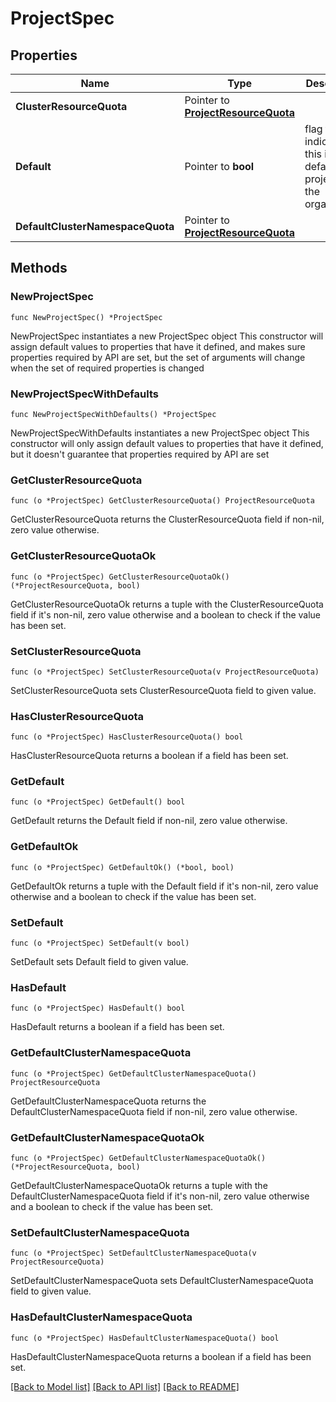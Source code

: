 # ProjectSpec

## Properties

Name | Type | Description | Notes
------------ | ------------- | ------------- | -------------
**ClusterResourceQuota** | Pointer to [**ProjectResourceQuota**](ProjectResourceQuota.md) |  | [optional] 
**Default** | Pointer to **bool** | flag to indicate if this is the default project in the organization | [optional] 
**DefaultClusterNamespaceQuota** | Pointer to [**ProjectResourceQuota**](ProjectResourceQuota.md) |  | [optional] 

## Methods

### NewProjectSpec

`func NewProjectSpec() *ProjectSpec`

NewProjectSpec instantiates a new ProjectSpec object
This constructor will assign default values to properties that have it defined,
and makes sure properties required by API are set, but the set of arguments
will change when the set of required properties is changed

### NewProjectSpecWithDefaults

`func NewProjectSpecWithDefaults() *ProjectSpec`

NewProjectSpecWithDefaults instantiates a new ProjectSpec object
This constructor will only assign default values to properties that have it defined,
but it doesn't guarantee that properties required by API are set

### GetClusterResourceQuota

`func (o *ProjectSpec) GetClusterResourceQuota() ProjectResourceQuota`

GetClusterResourceQuota returns the ClusterResourceQuota field if non-nil, zero value otherwise.

### GetClusterResourceQuotaOk

`func (o *ProjectSpec) GetClusterResourceQuotaOk() (*ProjectResourceQuota, bool)`

GetClusterResourceQuotaOk returns a tuple with the ClusterResourceQuota field if it's non-nil, zero value otherwise
and a boolean to check if the value has been set.

### SetClusterResourceQuota

`func (o *ProjectSpec) SetClusterResourceQuota(v ProjectResourceQuota)`

SetClusterResourceQuota sets ClusterResourceQuota field to given value.

### HasClusterResourceQuota

`func (o *ProjectSpec) HasClusterResourceQuota() bool`

HasClusterResourceQuota returns a boolean if a field has been set.

### GetDefault

`func (o *ProjectSpec) GetDefault() bool`

GetDefault returns the Default field if non-nil, zero value otherwise.

### GetDefaultOk

`func (o *ProjectSpec) GetDefaultOk() (*bool, bool)`

GetDefaultOk returns a tuple with the Default field if it's non-nil, zero value otherwise
and a boolean to check if the value has been set.

### SetDefault

`func (o *ProjectSpec) SetDefault(v bool)`

SetDefault sets Default field to given value.

### HasDefault

`func (o *ProjectSpec) HasDefault() bool`

HasDefault returns a boolean if a field has been set.

### GetDefaultClusterNamespaceQuota

`func (o *ProjectSpec) GetDefaultClusterNamespaceQuota() ProjectResourceQuota`

GetDefaultClusterNamespaceQuota returns the DefaultClusterNamespaceQuota field if non-nil, zero value otherwise.

### GetDefaultClusterNamespaceQuotaOk

`func (o *ProjectSpec) GetDefaultClusterNamespaceQuotaOk() (*ProjectResourceQuota, bool)`

GetDefaultClusterNamespaceQuotaOk returns a tuple with the DefaultClusterNamespaceQuota field if it's non-nil, zero value otherwise
and a boolean to check if the value has been set.

### SetDefaultClusterNamespaceQuota

`func (o *ProjectSpec) SetDefaultClusterNamespaceQuota(v ProjectResourceQuota)`

SetDefaultClusterNamespaceQuota sets DefaultClusterNamespaceQuota field to given value.

### HasDefaultClusterNamespaceQuota

`func (o *ProjectSpec) HasDefaultClusterNamespaceQuota() bool`

HasDefaultClusterNamespaceQuota returns a boolean if a field has been set.


[[Back to Model list]](../README.md#documentation-for-models) [[Back to API list]](../README.md#documentation-for-api-endpoints) [[Back to README]](../README.md)


